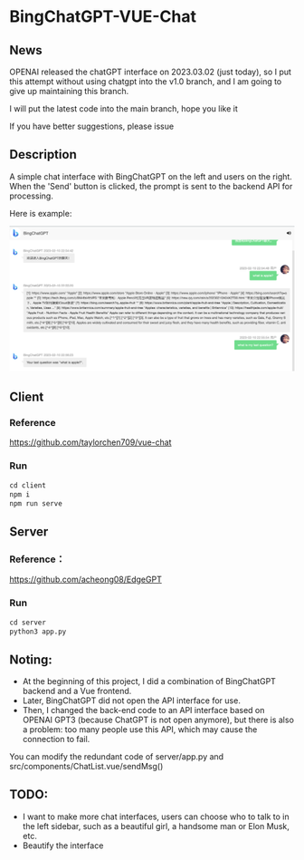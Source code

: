 # BingChatGPT-VUE-Chat

## News
OPENAI released the chatGPT interface on 2023.03.02 (just today), so I put this attempt without using chatgpt into the v1.0 branch, and I am going to give up maintaining this branch.

I will put the latest code into the main branch, hope you like it

If you have better suggestions, please issue



## Description
A simple chat interface with BingChatGPT on the left and users on the right. When the 'Send' button is clicked, the
prompt is sent to the backend API for processing.

Here is example:

![image](./example.png)

## Client

### Reference

https://github.com/taylorchen709/vue-chat

### Run

```shell
cd client
npm i
npm run serve
```

## Server 

### Reference：

https://github.com/acheong08/EdgeGPT

### Run

```shell
cd server
python3 app.py
```

## Noting:
- At the beginning of this project, I did a combination of BingChatGPT backend and a Vue frontend.
- Later, BingChatGPT did not open the API interface for use.
- Then, I changed the back-end code to an API interface based on OPENAI GPT3 (because ChatGPT is not open anymore), but there is also a problem: too many people use this API, which may cause the connection to fail.

You can modify the redundant code of server/app.py and src/components/ChatList.vue/sendMsg()

## TODO:

- I want to make more chat interfaces, users can choose who to talk to in the left sidebar, such as a beautiful girl, a
  handsome man or Elon Musk, etc.
- Beautify the interface
